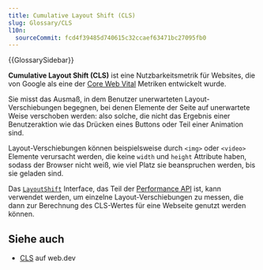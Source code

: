 ```yaml
---
title: Cumulative Layout Shift (CLS)
slug: Glossary/CLS
l10n:
  sourceCommit: fcd4f39485d740615c32ccaef63471bc27095fb0
---
```


{{GlossarySidebar}}

**Cumulative Layout Shift (CLS)** ist eine Nutzbarkeitsmetrik für Websites, die von Google als eine der [Core Web Vital](https://web.dev/explore/learn-core-web-vitals) Metriken entwickelt wurde.

Sie misst das Ausmaß, in dem Benutzer unerwarteten Layout-Verschiebungen begegnen, bei denen Elemente der Seite auf unerwartete Weise verschoben werden: also solche, die nicht das Ergebnis einer Benutzeraktion wie das Drücken eines Buttons oder Teil einer Animation sind.

Layout-Verschiebungen können beispielsweise durch `<img>` oder `<video>` Elemente verursacht werden, die keine `width` und `height` Attribute haben, sodass der Browser nicht weiß, wie viel Platz sie beanspruchen werden, bis sie geladen sind.

Das [`LayoutShift`](/de/docs/Web/API/LayoutShift) Interface, das Teil der [Performance API](/de/docs/Web/API/Performance_API) ist, kann verwendet werden, um einzelne Layout-Verschiebungen zu messen, die dann zur Berechnung des CLS-Wertes für eine Webseite genutzt werden können.

## Siehe auch

- [CLS](https://web.dev/articles/cls) auf web.dev
